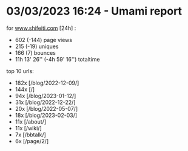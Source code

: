 # 03/03/2023 16:24 - Umami report
for www.shifeiti.com [24h] :

 - 602 (-144) page views
 - 215 (-19) uniques
 - 166 (7) bounces
 - 11h 13' 26'' (-4h 59' 16'') totaltime


top 10 urls:
 - 182x [/blog/2022-12-09/]
 - 144x [/]
 - 94x [/blog/2023-01-12/]
 - 31x [/blog/2022-12-22/]
 - 20x [/blog/2022-05-07/]
 - 18x [/blog/2023-02-03/]
 - 11x [/about/]
 - 11x [/wiki/]
 - 7x [/bbtalk/]
 - 6x [/page/2/]


